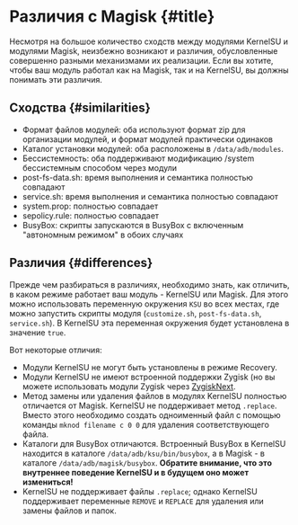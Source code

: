 # Различия с Magisk {#title}

Несмотря на большое количество сходств между модулями KernelSU и модулями Magisk, неизбежно возникают и различия, обусловленные совершенно разными механизмами их реализации. Если вы хотите, чтобы ваш модуль работал как на Magisk, так и на KernelSU, вы должны понимать эти различия.

## Сходства {#similarities}

- Формат файлов модулей: оба используют формат zip для организации модулей, и формат модулей практически одинаков
- Каталог установки модулей: оба расположены в `/data/adb/modules`.
- Бессистемность: оба поддерживают модификацию /system бессистемным способом через модули
- post-fs-data.sh: время выполнения и семантика полностью совпадают
- service.sh: время выполнения и семантика полностью совпадают
- system.prop: полностью совпадает
- sepolicy.rule: полностью совпадает
- BusyBox: скрипты запускаются в BusyBox с включенным "автономным режимом" в обоих случаях

## Различия {#differences}

Прежде чем разбираться в различиях, необходимо знать, как отличить, в каком режиме работает ваш модуль - KernelSU или Magisk. Для этого можно использовать переменную окружения `KSU` во всех местах, где можно запустить скрипты модуля (`customize.sh`, `post-fs-data.sh`, `service.sh`). В KernelSU эта переменная окружения будет установлена в значение `true`.

Вот некоторые отличия:

- Модули KernelSU не могут быть установлены в режиме Recovery.
- Модули KernelSU не имеют встроенной поддержки Zygisk (но вы можете использовать модули Zygisk через [ZygiskNext](https://github.com/Dr-TSNG/ZygiskNext).
- Метод замены или удаления файлов в модулях KernelSU полностью отличается от Magisk. KernelSU не поддерживает метод `.replace`. Вместо этого необходимо создать одноименный файл с помощью команды `mknod filename c 0 0` для удаления соответствующего файла.
- Каталоги для BusyBox отличаются. Встроенный BusyBox в KernelSU находится в каталоге `/data/adb/ksu/bin/busybox`, а в Magisk - в каталоге `/data/adb/magisk/busybox`. **Обратите внимание, что это внутреннее поведение KernelSU и в будущем оно может измениться!**
- KernelSU не поддерживает файлы `.replace`; однако KernelSU поддерживает переменные `REMOVE` и `REPLACE` для удаления или замены файлов и папок.
